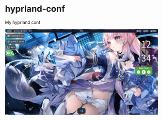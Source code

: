 # hyprland-conf

My hyprland conf

![图片](https://raw.githubusercontent.com/HumXC/hyprland-conf/main/doc/2023-03-15-12-34-23.png)
